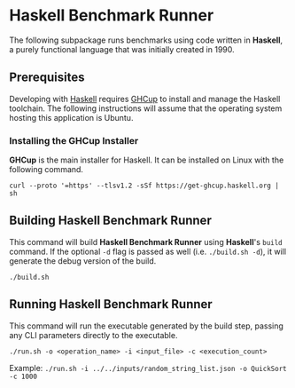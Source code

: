 # Haskell Benchmark Runner

The following subpackage runs benchmarks using code written in **Haskell**, a purely functional language that was initially created in 1990.

## Prerequisites

Developing with [Haskell](https://www.haskell.org) requires [GHCup](https://www.haskell.org/ghcup) to install and manage the Haskell toolchain. The following instructions will assume that the operating system hosting this application is Ubuntu.

### Installing the GHCup Installer

**GHCup** is the main installer for Haskell. It can be installed on Linux with the following command.

```
curl --proto '=https' --tlsv1.2 -sSf https://get-ghcup.haskell.org | sh
```

## Building Haskell Benchmark Runner

This command will build **Haskell Benchmark Runner** using **Haskell**'s `build` command. If the optional `-d` flag is passed as well (i.e. `./build.sh -d`), it will generate the debug version of the build.
```
./build.sh
```

## Running Haskell Benchmark Runner

This command will run the executable generated by the build step, passing any CLI parameters directly to the executable.
```
./run.sh -o <operation_name> -i <input_file> -c <execution_count>
```

Example: `./run.sh -i ../../inputs/random_string_list.json -o QuickSort -c 1000`